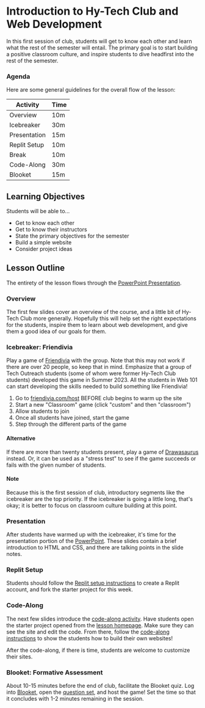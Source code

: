 # Introduction to Hy-Tech Club and Web Development
In this first session of club, students will get to know each other and learn what the rest of the semester will entail. The primary goal is to start building a positive classroom culture, and inspire students to dive headfirst into the rest of the semester.

### Agenda
Here are some general guidelines for the overall flow of the lesson:

| Activity | Time |
|-|-|
| Overview | 10m |
| Icebreaker | 30m |
| Presentation | 15m |
| Replit Setup | 10m |
| Break | 10m |
| Code-Along | 30m |
| Blooket | 15m |

## Learning Objectives
Students will be able to...

- Get to know each other
- Get to know their instructors
- State the primary objectives for the semester
- Build a simple website
- Consider project ideas

## Lesson Outline
The entirety of the lesson flows through the [PowerPoint Presentation](Welcome.pptx).

### Overview
The first few slides cover an overview of the course, and a little bit of Hy-Tech Club more generally. Hopefully this will help set the right expectations for the students, inspire them to learn about web development, and give them a good idea of our goals for them.

### Icebreaker: Friendivia
Play a game of [Friendivia](https://friendivia.com/about) with the group. Note that this may not work if there are over 20 people, so keep that in mind. Emphasize that a group of Tech Outreach students (some of whom were former Hy-Tech Club students) developed this game in Summer 2023. All the students in Web 101 can start developing the skills needed to build something like Friendivia!

1. Go to [friendivia.com/host](https://friendivia.com/host) BEFORE club begins to warm up the site
1. Start a new "Classroom" game (click "custom" and then "classroom")
1. Allow students to join
1. Once all students have joined, start the game
1. Step through the different parts of the game

#### Alternative
If there are more than twenty students present, play a game of [Drawasaurus](https://drawasaurus.org/) instead. Or, it can be used as a "stress test" to see if the game succeeds or fails with the given number of students.

#### Note
Because this is the first session of club, introductory segments like the icebreaker are the top priority. If the icebreaker is going a little long, that's okay; it is better to focus on classroom culture building at this point.

### Presentation
After students have warmed up with the icebreaker, it's time for the presentation portion of the [PowerPoint](Welcome.pptx). These slides contain a brief introduction to HTML and CSS, and there are talking points in the slide notes.

### Replit Setup
Students should follow the [Replit setup instructions](ReplitSetup.md) to create a Replit account, and fork the starter project for this week.

### Code-Along
The next few slides introduce the [code-along activity](CodeAlong.md). Have students open the starter project opened from the [lesson homepage](StudentDesc.md). Make sure they can see the site and edit the code. From there, follow the [code-along instructions](CodeAlong.md) to show the students how to build their own websites!

After the code-along, if there is time, students are welcome to customize their sites.

### Blooket: Formative Assessment
About 10-15 minutes before the end of club, facilitate the Blooket quiz. Log into [Blooket](https://blooket.com), open the [question set](https://dashboard.blooket.com/set/6426f2b7270eb96cab922257), and host the game! Set the time so that it concludes with 1-2 minutes remaining in the session.

